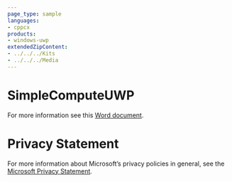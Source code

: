 ```yaml
---
page_type: sample
languages:
- cppcx
products:
- windows-uwp
extendedZipContent:
- ../../../Kits
- ../../../Media
---
```

# SimpleComputeUWP
For more information see this [Word document](Readme.docx).
# Privacy Statement
For more information about Microsoft’s privacy policies in general, see the [Microsoft Privacy Statement](https://privacy.microsoft.com/en-us/privacystatement/).
